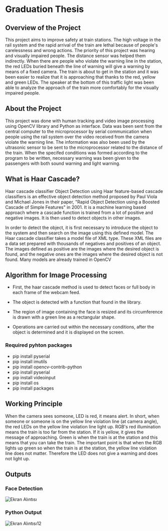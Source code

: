 # Graduation Thesis
## Overview of the Project
This project aims to improve safety at train stations. The high voltage in the rail
system and the rapid arrival of the train are lethal because of people's carelessness and
wrong actions. The priority of this project was hearing and visually impaired people.
The distance sensor was helped them indirectly. When there are people who violate
the warning line in the station, the red LEDs buried beneath the line of warning will
give a warning by means of a fixed camera. The train is about to get in the station and
it was been easier to realize that it is approaching that thanks to the red, yellow and
green LEDs. The speaker at the bottom of this traffic light was been able to analyze
the approach of the train more comfortably for the visually impaired people.
## About the Project 
This project was done with human tracking and video image processing using
OpenCV library and Python as interface. Data was been sent from the central computer
to the microprocessor by serial communication when people using the rail system
over the video received from the camera violate the warning line. The information
was also been used by the ultrasonic sensor to be sent to the microprocessor related to
the distance of the train. When the specifed conditions was formed according to the
program to be written, necessary warning was been given to the passengers with both
sound warning and light warning.

## What is Haar Cascade? 
Haar cascade classifier Object Detection using Haar feature-based cascade classifiers is an effective object detection method proposed by Paul Viola and Michael Jones in their paper, "Rapid Object Detection using a Boosted Cascade of Simple Features" in 2001. It is a machine learning based approach where a cascade function is trained from a lot of positive and negative images. It is then used to detect objects in other images.

In order to detect the object, it is first necessary to introduce the object to the system and then search on the image using this defined model. The Haar cascade classifier takes a model file of XML type. These XML files are a data set prepared with thousands of negatives and positives of an object. The images defined as positive are the images where the desired object is found, and the negative ones are the images where the desired object is not found. Many models are already trained in OpenCV

## Algorithm for Image Processing
* First, the haar cascade method is used to detect faces or full body in each frame of the webcam feed.

* The object is detected with a function that found in the library.

* The region of image containing the face is resized and its circumference is drawn with a green line as a rectangular shape.

* Operations are carried out within the necessary conditions, after the object is determined and it is displayed on the screen.

### Required pyhton packages
* pip install pyserial
* pip install imutils
* pip install opencv-contrib-python
* pip install pyserial
* pip install videoinput
* pip install os
* pip install packages
## Working Principle
When the camera sees someone, LED is red, it means alert. In short, when someone or someone is on the yellow line violation line (at camera angle), the red LEDs on the yellow line violation line light up. RGB's red illumination means the train is too far from the station. If it is yellow, it gives the message of approaching. Green is when the train is at the station and this means that you can take the train. The important point is that when the RGB lights up green so when the train is at the station, the yellow line violation line does not matter. Therefore the LED does not give a warning and does not light up.

## Outputs

### Face Detection
![Ekran Alıntısı](https://user-images.githubusercontent.com/95358360/144767514-668be19b-7c76-4387-92f5-99cc4e7db60c.PNG)

### Python Output 
 ![Ekran Alıntısı12](https://user-images.githubusercontent.com/95358360/144767641-464f509a-7b19-4e85-bd48-253888eb75e5.png)
 


